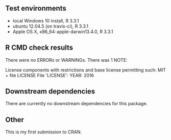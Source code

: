 ## Test environments
* local Windows 10 install, R 3.3.1
* ubuntu 12.04.5 (on travis-ci), R 3.3.1
* Apple OS X, x86_64-apple-darwin13.4.0, R 3.3.1

## R CMD check results
There were no ERRORs or WARNINGs.  There was 1 NOTE:

License components with restrictions and base license permitting such:
  MIT + file LICENSE
File 'LICENSE':
  YEAR: 2016


## Downstream dependencies
There are currently no downstream dependencies for this package.

## Other
This is my first submission to CRAN.
